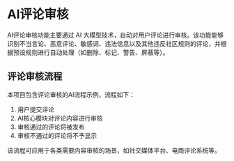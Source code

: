 # AI评论审核

AI评论审核功能主要通过 AI 大模型技术，自动对用户评论进行审核。该功能能够识别不当言论、恶意评论、敏感词、违法信息以及其他违反社区规则的评论，并根据预设规则进行自动处理（如删除、标记、警告、屏蔽等）。

## 评论审核流程

本项目包含评论审核的AI流程示例，流程如下：

1. 用户提交评论
2. AI核心模块对评论内容进行审核
3. 审核通过的评论将被发布
4. 审核不通过的评论将不予显示

该流程可应用于各类需要内容审核的场景，如社交媒体平台、电商评论系统等。
